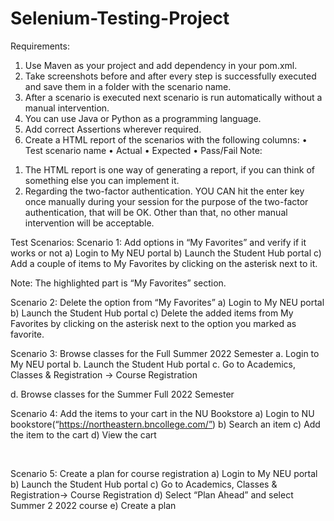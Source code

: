 # Selenium-Testing-Project
Requirements:
1. Use Maven as your project and add dependency in your pom.xml.
2. Take screenshots before and after every step is successfully executed and save them in a folder with the scenario name.
3. After a scenario is executed next scenario is run automatically without a manual intervention.
4. You can use Java or Python as a programming language. 
5. Add correct Assertions wherever required.
6. Create a HTML report of the scenarios with the following columns:
•	Test scenario name
•	Actual
•	Expected
•	Pass/Fail
Note: 
1)	The HTML report is one way of generating a report, if you can think of something else you can implement it.
2)	Regarding the two-factor authentication. YOU CAN hit the enter key once manually during your session for the purpose of the two-factor authentication, that will be OK. Other than that, no other manual intervention will be acceptable.


Test Scenarios:
Scenario 1: Add options in “My Favorites” and verify if it works or not
a)	Login to My NEU portal
b)	Launch the Student Hub portal
c)	Add a couple of items to My Favorites by clicking on the asterisk next to it.
 
 
Note: The highlighted part is “My Favorites” section.



Scenario 2: Delete the option from “My Favorites”
a)	Login to My NEU portal
b)	Launch the Student Hub portal
c)	Delete the added items from My Favorites by clicking on the asterisk next to the option you marked as favorite.

 












Scenario 3: Browse classes for the Full Summer 2022 Semester
a.	Login to My NEU portal
b.	Launch the Student Hub portal
c.	Go to Academics, Classes & Registration -> Course Registration
 
d.	Browse classes for the Summer Full 2022 Semester
 






Scenario 4: Add the items to your cart in the NU Bookstore
a)	Login to NU bookstore(“https://northeastern.bncollege.com/”)
b)	Search an item
c)	Add the item to the cart
d)	View the cart
 
 

Scenario 5: Create a plan for course registration
a)	Login to My NEU portal
b)	Launch the Student Hub portal
c)	Go to Academics, Classes & Registration-> Course Registration
d)	Select “Plan Ahead” and select Summer 2 2022 course
e)	Create a plan

 

